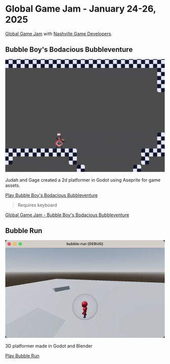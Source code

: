 # Global Game Jam - January 24-26, 2025

[Global Game Jam](https://www.meetup.com/nashgamedev/events/305578049/?eventOrigin=group_upcoming_events) with [Nashville Game Developers](https://nashgame.dev/).

## Bubble Boy's Bodacious Bubbleventure

![Bubble Boy's Bodacious Bubbleventure](docs/bubble-boy.gif)

Judah and Gage created a 2d platformer in Godot using Aseprite for game assets.

[Play Bubble Boy's Bodacious Bubbleventure](https://home-gamejam.github.io/global-gamejam-202501/bubbleboy/)

> Requires keyboard

[Global Game Jam - Bubble Boy's Bodacious Bubbleventure](https://globalgamejam.org/games/2025/bubble-boys-bodacious-bubbleventure-1)

## Bubble Run

![Bubble Run](docs/bubble-run.gif)

3D platformer made in Godot and Blender

[Play Bubble Run](https://home-gamejam.github.io/global-gamejam-202501/bubblerun/)
